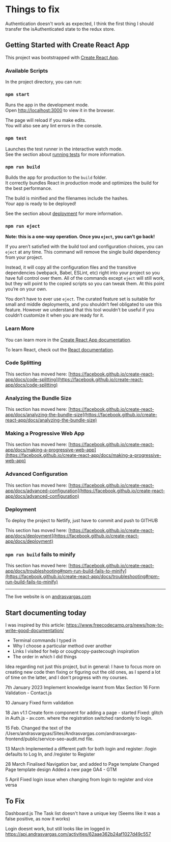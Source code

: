 # Things to fix

Authentication doesn't work as expected, I think the first thing I should transfer the isAuthenticated state to the redux store.

## Getting Started with Create React App

This project was bootstrapped with [Create React App](https://github.com/facebook/create-react-app).

### Available Scripts

In the project directory, you can run:

### `npm start`

Runs the app in the development mode.\
Open [http://localhost:3000](http://localhost:3000) to view it in the browser.

The page will reload if you make edits.\
You will also see any lint errors in the console.

### `npm test`

Launches the test runner in the interactive watch mode.\
See the section about [running tests](https://facebook.github.io/create-react-app/docs/running-tests) for more information.

### `npm run build`

Builds the app for production to the `build` folder.\
It correctly bundles React in production mode and optimizes the build for the best performance.

The build is minified and the filenames include the hashes.\
Your app is ready to be deployed!

See the section about [deployment](https://facebook.github.io/create-react-app/docs/deployment) for more information.

### `npm run eject`

**Note: this is a one-way operation. Once you `eject`, you can’t go back!**

If you aren’t satisfied with the build tool and configuration choices, you can `eject` at any time. This command will remove the single build dependency from your project.

Instead, it will copy all the configuration files and the transitive dependencies (webpack, Babel, ESLint, etc) right into your project so you have full control over them. All of the commands except `eject` will still work, but they will point to the copied scripts so you can tweak them. At this point you’re on your own.

You don’t have to ever use `eject`. The curated feature set is suitable for small and middle deployments, and you shouldn’t feel obligated to use this feature. However we understand that this tool wouldn’t be useful if you couldn’t customize it when you are ready for it.

### Learn More

You can learn more in the [Create React App documentation](https://facebook.github.io/create-react-app/docs/getting-started).

To learn React, check out the [React documentation](https://reactjs.org/).

### Code Splitting

This section has moved here: [https://facebook.github.io/create-react-app/docs/code-splitting](https://facebook.github.io/create-react-app/docs/code-splitting)

### Analyzing the Bundle Size

This section has moved here: [https://facebook.github.io/create-react-app/docs/analyzing-the-bundle-size](https://facebook.github.io/create-react-app/docs/analyzing-the-bundle-size)

### Making a Progressive Web App

This section has moved here: [https://facebook.github.io/create-react-app/docs/making-a-progressive-web-app](https://facebook.github.io/create-react-app/docs/making-a-progressive-web-app)

### Advanced Configuration

This section has moved here: [https://facebook.github.io/create-react-app/docs/advanced-configuration](https://facebook.github.io/create-react-app/docs/advanced-configuration)

### Deployment

To deploy the project to Netlify, just have to commit and push to GITHUB

This section has moved here: [https://facebook.github.io/create-react-app/docs/deployment](https://facebook.github.io/create-react-app/docs/deployment)

### `npm run build` fails to minify

This section has moved here: [https://facebook.github.io/create-react-app/docs/troubleshooting#npm-run-build-fails-to-minify](https://facebook.github.io/create-react-app/docs/troubleshooting#npm-run-build-fails-to-minify)

---

The live website is on [andrasvargas.com](https://andrasvargas.com)

## Start documenting today

I was inspired by this article: <https://www.freecodecamp.org/news/how-to-write-good-documentation/>

- Terminal commands I typed in
- Why I choose a particular method over another
- Links I visited for help or coughcopy-pastecough inspiration
- The order in which I did things

Idea regarding not just this project, but in general:
I have to focus more on creating new code then fixing or figuring out the old ones, as I spend a lot of time on the latter, and I don't progress with my courses.

7th January 2023
Implement knowledge learnt from Max Section 16 Form Validation - Contact.js

10 January
Fixed form validation

18 Jan v1.1
Create form component for adding a page - started
Fixed: glitch in Auth.js - av.com. where the registration switched randomly to login.

15 Feb.
Changed the text of the /Users/andrasvargyas/Sites/Andrasvargas.com/andrasvargas-frontend/public/service-seo-audit.md file.

13 March
Implemented a different path for both login and register: /login defaults to Log In, and /register to Register

28 March
Finalised Navigation bar, and added to Page template
Changed Page template design
Added a new page GA4 - GTM

5 April
Fixed login issue when changing from login to register and vice versa

## To Fix

Dashboard.js
The Task list doesn't have a unique key (Seems like it was a false positive, as now it works)

Login doesnt work, but still looks like im logged in
https://api.andrasvargas.com/activities/62aae362b24af1027d49c557
